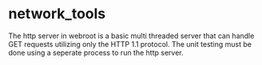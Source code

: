 network_tools
=============
The http server in webroot is a basic multi threaded server that can handle GET requests utilizing only the HTTP 1.1 protocol.
The unit testing must be done using a seperate process to run the http server.
